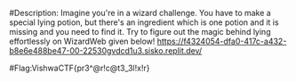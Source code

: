 #Description: Imagine you're in a wizard challenge. You have to make a special lying potion, but there's an ingredient which is one potion and it is missing and you need to find it. Try to figure out the magic behind lying effortlessly on WizardWeb given below! https://f4324054-dfa0-417c-a432-b8e6e488be47-00-22530gvdcd1u3.sisko.replit.dev/

#Flag:VishwaCTF{pr3^@r!c@t3_3l!x!r}
